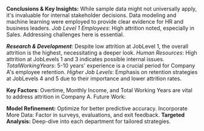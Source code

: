 **Conclusions & Key Insights:**
While sample data might not universally apply, it's invaluable for internal stakeholder decisions.
Data modeling and machine learning were employed to provide clear evidence for HR and business leaders.
_Job Level 1 Employees_: High attrition noted, especially in Sales. Addressing challenges here is essential.

_**Research & Development**_: Despite low attrition at JobLevel 1, the overall attrition is the highest, necessitating a deeper look.
_Human Resources_: High attrition at JobLevels 1 and 3 indicates possible internal issues.
_TotalWorkingYears_: 5-10 years' experience is a crucial period for Company A's employee retention.
_Higher Job Levels_: Emphasis on retention strategies at JobLevels 4 and 5 due to their importance and lower attrition rates.

**Key Factors**: Overtime, Monthly Income, and Total Working Years are vital to address attrition in Company A.
Future Work:

**Model Refinement:** Optimize for better predictive accuracy.
Incorporate More Data: Factor in surveys, evaluations, and exit feedback.
**Targeted Analysis:** Deep-dive into each department for tailored strategies.
